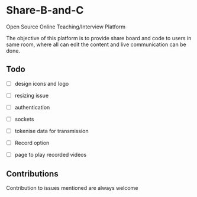# Share-B-and-C

Open Source Online Teaching/Interview Platform

The objective of this platform is to provide share board and code to users in same room, where all can edit the content and live communication can be done.

## Todo

- [ ] design icons and logo
- [ ] resizing issue
- [ ] authentication
- [ ] sockets
- [ ] tokenise data for transmission
- [ ] Record option
- [ ] page to play recorded videos


## Contributions

Contribution to issues mentioned are always welcome